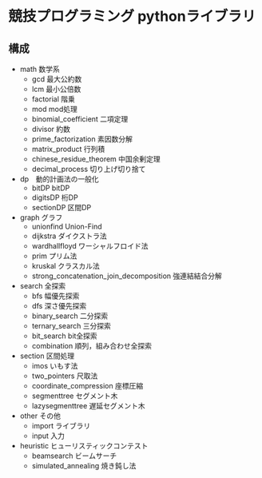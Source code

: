 # 競技プログラミング pythonライブラリ
## 構成
- math 数学系
  - gcd 最大公約数
  - lcm 最小公倍数
  - factorial 階乗
  - mod mod処理
  - binomial_coefficient 二項定理
  - divisor 約数
  - prime_factorization 素因数分解
  - matrix_product 行列積
  - chinese_residue_theorem 中国余剰定理
  - decimal_process 切り上げ切り捨て
- dp　動的計画法の一般化
  - bitDP bitDP
  - digitsDP 桁DP
  - sectionDP 区間DP
- graph グラフ
  - unionfind Union-Find
  - dijkstra ダイクストラ法
  - wardhallfloyd ワーシャルフロイド法
  - prim プリム法
  - kruskal クラスカル法
  - strong_concatenation_join_decomposition 強連結結合分解
- search 全探索
  - bfs 幅優先探索
  - dfs 深さ優先探索
  - binary_search 二分探索
  - ternary_search 三分探索
  - bit_search bit全探索
  - combination 順列，組み合わせ全探索
- section 区間処理
  - imos いもす法
  - two_pointers 尺取法
  - coordinate_compression 座標圧縮
  - segmenttree セグメント木
  - lazysegmenttree 遅延セグメント木
- other その他
  - import ライブラリ
  - input 入力
- heuristic ヒューリスティックコンテスト
  - beamsearch ビームサーチ
  - simulated_annealing 焼き鈍し法
